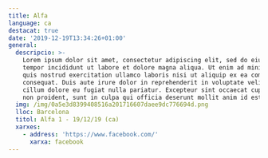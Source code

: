 ```yaml
---
title: Alfa
language: ca
destacat: true
date: '2019-12-19T13:34:26+01:00'
general:
  descripcio: >-
    Lorem ipsum dolor sit amet, consectetur adipiscing elit, sed do eiusmod
    tempor incididunt ut labore et dolore magna aliqua. Ut enim ad minim veniam,
    quis nostrud exercitation ullamco laboris nisi ut aliquip ex ea commodo
    consequat. Duis aute irure dolor in reprehenderit in voluptate velit esse
    cillum dolore eu fugiat nulla pariatur. Excepteur sint occaecat cupidatat
    non proident, sunt in culpa qui officia deserunt mollit anim id est laborum.
  img: /img/0a5e3d8399408516a201716607daee9dc776694d.png
  lloc: Barcelona
  titol: Alfa 1 - 19/12/19 (ca)
  xarxes:
    - address: 'https://www.facebook.com/'
      xarxa: facebook
---
```


